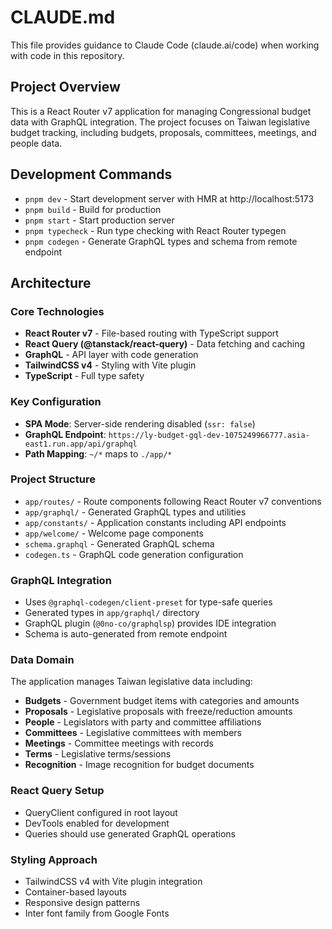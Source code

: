 # CLAUDE.md

This file provides guidance to Claude Code (claude.ai/code) when working with code in this repository.

## Project Overview

This is a React Router v7 application for managing Congressional budget data with GraphQL integration. The project focuses on Taiwan legislative budget tracking, including budgets, proposals, committees, meetings, and people data.

## Development Commands

- `pnpm dev` - Start development server with HMR at http://localhost:5173
- `pnpm build` - Build for production
- `pnpm start` - Start production server
- `pnpm typecheck` - Run type checking with React Router typegen
- `pnpm codegen` - Generate GraphQL types and schema from remote endpoint

## Architecture

### Core Technologies

- **React Router v7** - File-based routing with TypeScript support
- **React Query (@tanstack/react-query)** - Data fetching and caching
- **GraphQL** - API layer with code generation
- **TailwindCSS v4** - Styling with Vite plugin
- **TypeScript** - Full type safety

### Key Configuration

- **SPA Mode**: Server-side rendering disabled (`ssr: false`)
- **GraphQL Endpoint**: `https://ly-budget-gql-dev-1075249966777.asia-east1.run.app/api/graphql`
- **Path Mapping**: `~/*` maps to `./app/*`

### Project Structure

- `app/routes/` - Route components following React Router v7 conventions
- `app/graphql/` - Generated GraphQL types and utilities
- `app/constants/` - Application constants including API endpoints
- `app/welcome/` - Welcome page components
- `schema.graphql` - Generated GraphQL schema
- `codegen.ts` - GraphQL code generation configuration

### GraphQL Integration

- Uses `@graphql-codegen/client-preset` for type-safe queries
- Generated types in `app/graphql/` directory
- GraphQL plugin (`@0no-co/graphqlsp`) provides IDE integration
- Schema is auto-generated from remote endpoint

### Data Domain

The application manages Taiwan legislative data including:

- **Budgets** - Government budget items with categories and amounts
- **Proposals** - Legislative proposals with freeze/reduction amounts
- **People** - Legislators with party and committee affiliations
- **Committees** - Legislative committees with members
- **Meetings** - Committee meetings with records
- **Terms** - Legislative terms/sessions
- **Recognition** - Image recognition for budget documents

### React Query Setup

- QueryClient configured in root layout
- DevTools enabled for development
- Queries should use generated GraphQL operations

### Styling Approach

- TailwindCSS v4 with Vite plugin integration
- Container-based layouts
- Responsive design patterns
- Inter font family from Google Fonts
